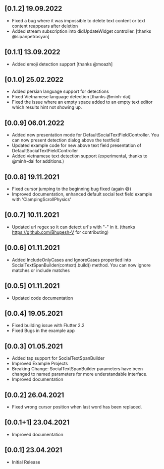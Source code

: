 ## [0.1.2] 19.09.2022

* Fixed a bug where it was impossible to delete text content or text content reappears after deletion
* Added stream subscription into didUpdateWidget controller. [thanks @sipanpetrosyan]

## [0.1.1] 13.09.2022

* Added emoji detection support [thanks @moazh]

## [0.1.0] 25.02.2022

* Added persian language support for detections
* Fixed Vietnamese language detection [thanks @minh-dai]
* Fixed the issue where an empty space added to an empty text editor which results hint not showing up.

## [0.0.9] 06.01.2022
* Added new presentation mode for DefaultSocialTextFieldController. You can now present detection dialog above the textfield
* Updated example code for new above text field presentation of DefaultSocialTextFieldController
* Added vietnamese text detection support (experimental, thanks to @minh-dai for additions.)

## [0.0.8] 19.11.2021
* Fixed cursor jumping to the beginning bug fixed (again 😅)
* Improved documentation, enhanced default social text field example with 'ClampingScrollPhysics'

## [0.0.7] 10.11.2021
* Updated url regex so it can detect url's with "-" in it. (thanks https://github.com/Bhupesh-V for contributing)

## [0.0.6] 01.11.2021
* Added IncludeOnlyCases and IgnoreCases propertied into SocialTextSpanBuilder(context).build() method. You can now ignore matches or include matches

## [0.0.5] 01.11.2021
* Updated code documentation

## [0.0.4] 19.05.2021
* Fixed building issue with Flutter 2.2
* Fixed Bugs in the example app

## [0.0.3] 01.05.2021

* Added tap support for SocialTextSpanBuilder
* Improved Example Projects
* Breaking Change: SocialTextSpanBuilder parameters have been changed to named parameters for more understandable interface.
* Improved documentation

## [0.0.2] 26.04.2021

* Fixed wrong cursor position when last word has been replaced.

## [0.0.1+1] 23.04.2021

* Improved documentation

## [0.0.1] 23.04.2021

* Initial Release

